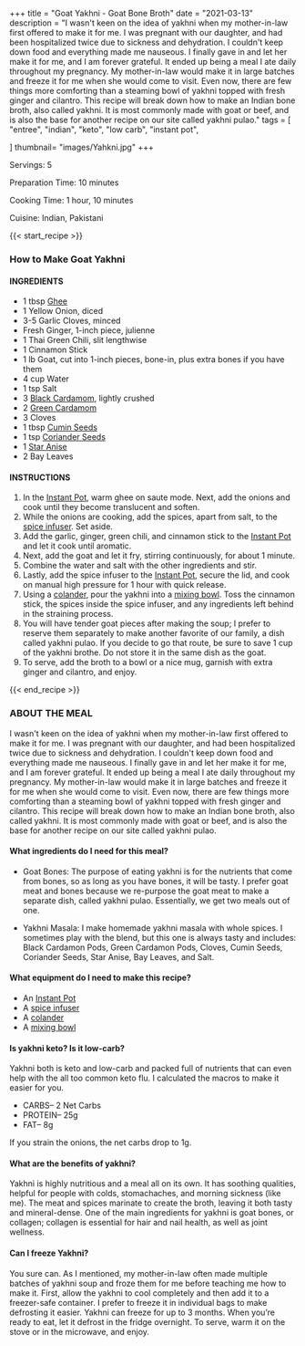 +++
title = "Goat Yakhni - Goat Bone Broth"
date = "2021-03-13"
description = "I wasn't keen on the idea of yakhni when my mother-in-law first offered to make it for me. I was pregnant with our daughter, and had been hospitalized twice due to sickness and dehydration. I couldn't keep down food and everything made me nauseous. I finally gave in and let her make it for me, and I am forever grateful. It ended up being a meal I ate daily throughout my pregnancy. My mother-in-law would make it in large batches and freeze it for me when she would come to visit. Even now, there are few things more comforting than a steaming bowl of yakhni topped with fresh ginger and cilantro. This recipe will break down how to make an Indian bone broth, also called yakhni. It is most commonly made with goat or beef, and is also the base for another recipe on our site called yakhni pulao." 
tags = [
    "entree",
    "indian",
    "keto",
    "low carb",
    "instant pot",
    
]
thumbnail= "images/Yahkni.jpg"
+++

Servings: 5 <!--more-->

Preparation Time: 10 minutes 

Cooking Time: 1 hour, 10 minutes 

Cuisine: Indian, Pakistani  

{{< start_recipe >}}

### How to Make Goat Yakhni 

#### INGREDIENTS 

* 1 tbsp [Ghee](https://amzn.to/3vmpBaf)
* 1 Yellow Onion, diced 
* 3-5 Garlic Cloves, minced
* Fresh Ginger, 1-inch piece, julienne 
* 1 Thai Green Chili, slit lengthwise
* 1 Cinnamon Stick 
* 1 lb Goat, cut into 1-inch pieces, bone-in, plus extra bones if you have them 
* 4 cup Water 
* 1 tsp Salt 
* 3 [Black Cardamom](https://amzn.to/3E3UAvQ), lightly crushed 
* 2 [Green Cardamom](https://amzn.to/3o9eWyl)
* 3 Cloves 
* 1 tbsp [Cumin Seeds](https://amzn.to/3cXRhKH) 
* 1 tsp [Coriander Seeds](https://amzn.to/3o16wcb)
* 1 [Star Anise](https://amzn.to/3I4ayZ6)
* 2 Bay Leaves 

#### INSTRUCTIONS

1. In the [Instant Pot](https://amzn.to/3qLtTEw), warm ghee on saute mode. Next, add the onions and cook until they become translucent and soften. 
2. While the onions are cooking, add the spices, apart from salt, to the [spice infuser](https://amzn.to/38zcQ2w). Set aside. 
3. Add the garlic, ginger, green chili, and cinnamon stick to the [Instant Pot](https://amzn.to/3qLtTEw) and let it cook until aromatic. 
4. Next, add the goat and let it fry, stirring continuously, for about 1 minute. 
5. Combine the water and salt with the other ingredients and stir. 
6. Lastly, add the spice infuser to the [Instant Pot](https://amzn.to/3qLtTEw), secure the lid, and cook on manual high pressure for 1 hour with quick release. 
7. Using a [colander](https://amzn.to/3xB30Zg), pour the yakhni into a [mixing bowl](https://amzn.to/3E5SPy0). Toss the cinnamon stick, the spices inside the spice infuser, and any ingredients left behind in the straining process. 
8. You will have tender goat pieces after making the soup; I prefer to reserve them separately to make another favorite of our family, a dish called yakhni pulao. If you decide to go that route, be sure to save 1 cup of the yakhni brothe. Do not store it in the same dish as the goat. 
9. To serve, add the broth to a bowl or a nice mug, garnish with extra ginger and cilantro, and enjoy.  

{{< end_recipe >}}

### ABOUT THE MEAL 

I wasn't keen on the idea of yakhni when my mother-in-law first offered to make it for me. I was pregnant with our daughter, and had been hospitalized twice due to sickness and dehydration. I couldn't keep down food and everything made me nauseous. I finally gave in and let her make it for me, and I am forever grateful. It ended up being a meal I ate daily throughout my pregnancy. My mother-in-law would make it in large batches and freeze it for me when she would come to visit. Even now, there are few things more comforting than a steaming bowl of yakhni topped with fresh ginger and cilantro. This recipe will break down how to make an Indian bone broth, also called yakhni. It is most commonly made with goat or beef, and is also the base for another recipe on our site called yakhni pulao.

#### What ingredients do I need for this meal?

* Goat Bones: The purpose of eating yakhni is for the nutrients that come from bones, so as long as you have bones, it will be tasty. I prefer goat meat and bones because we re-purpose the goat meat to make a separate dish, called yakhni pulao. Essentially, we get two meals out of one. 

* Yakhni Masala: I make homemade yakhni masala with whole spices. I sometimes play with the blend, but this one is always tasty and includes: Black Cardamon Pods, Green Cardamon Pods, Cloves, Cumin Seeds, Coriander Seeds, Star Anise, Bay Leaves, and Salt.   

#### What equipment do I need to make this recipe?

* An [Instant Pot](https://amzn.to/3rJtgwM)
* A [spice infuser](https://amzn.to/3lhIYN1)
* A [colander](https://amzn.to/3xB30Zg)
* A [mixing bowl](https://amzn.to/3E5SPy0)

#### Is yakhni keto? Is it low-carb?

Yakhni both is keto and low-carb and packed full of nutrients that can even help with the all too common keto flu. I calculated the macros to make it easier for you. 

* CARBS– 2 Net Carbs
* PROTEIN– 25g
* FAT– 8g

If you strain the onions, the net carbs drop to 1g.

#### What are the benefits of yakhni? 

Yakhni is highly nutritious and a meal all on its own. It has soothing qualities, helpful for people with colds, stomachaches, and morning sickness (like me). The meat and spices marinate to create the broth, leaving it both tasty and mineral-dense. One of the main ingredients for yakhni is goat bones, or collagen; collagen is essential for hair and nail health, as well as joint wellness.

#### Can I freeze Yakhni?

You sure can. As I mentioned, my mother-in-law often made multiple batches of yakhni soup and froze them for me before teaching me how to make it. First, allow the yakhni to cool completely and then add it to a freezer-safe container. I prefer to freeze it in individual bags to make defrosting it easier. Yakhni can freeze for up to 3 months. When you’re ready to eat, let it defrost in the fridge overnight. To serve, warm it on the stove or in the microwave, and enjoy. 
